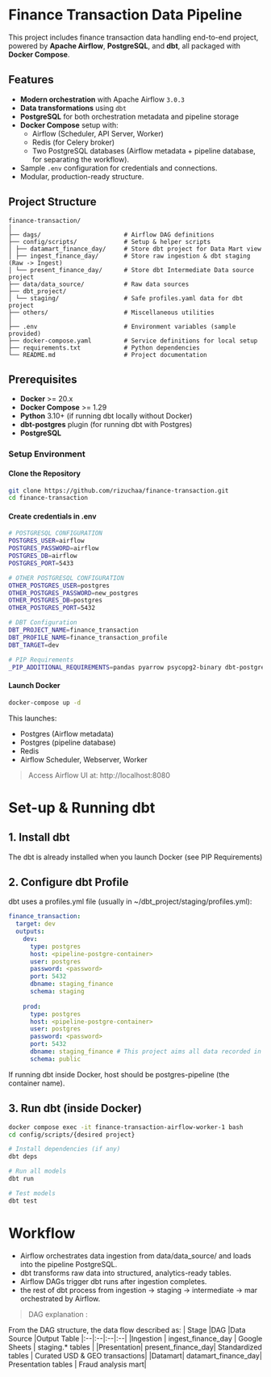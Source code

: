 # Finance Transaction Data Pipeline

This project includes finance transaction data handling end-to-end project, powered by **Apache Airflow**, **PostgreSQL**, and **dbt**, all packaged with **Docker Compose**.

## Features
- **Modern orchestration** with Apache Airflow `3.0.3`
- **Data transformations** using `dbt`
- **PostgreSQL** for both orchestration metadata and pipeline storage
- **Docker Compose** setup with:
  - Airflow (Scheduler, API Server, Worker)
  - Redis (for Celery broker)
  - Two PostgreSQL databases (Airflow metadata + pipeline database, for separating the workflow).
- Sample `.env` configuration for credentials and connections.
- Modular, production-ready structure.

## Project Structure

```
finance-transaction/
│
├── dags/                       # Airflow DAG definitions
├── config/scripts/             # Setup & helper scripts
│ ├── datamart_finance_day/     # Store dbt project for Data Mart view
│ ├── ingest_finance_day/       # Store raw ingestion & dbt staging (Raw -> Ingest)
│ └── present_finance_day/      # Store dbt Intermediate Data source project
├── data/data_source/           # Raw data sources
├── dbt_project/                
│ └── staging/                  # Safe profiles.yaml data for dbt project
├── others/                     # Miscellaneous utilities
│
├── .env                        # Environment variables (sample provided)
├── docker-compose.yaml         # Service definitions for local setup
├── requirements.txt            # Python dependencies
└── README.md                   # Project documentation
```

## Prerequisites
- **Docker** >= 20.x
- **Docker Compose** >= 1.29
- **Python** 3.10+ (if running dbt locally without Docker)
- **dbt-postgres** plugin (for running dbt with Postgres)
- **PostgreSQL**

### Setup Environment

#### Clone the Repository
```bash
git clone https://github.com/rizuchaa/finance-transaction.git
cd finance-transaction
```

#### Create credentials in .env
```bash
# POSTGRESQL CONFIGURATION
POSTGRES_USER=airflow
POSTGRES_PASSWORD=airflow
POSTGRES_DB=airflow
POSTGRES_PORT=5433

# OTHER POSTGRESQL CONFIGURATION
OTHER_POSTGRES_USER=postgres
OTHER_POSTGRES_PASSWORD=new_postgres
OTHER_POSTGRES_DB=postgres
OTHER_POSTGRES_PORT=5432

# DBT Configuration
DBT_PROJECT_NAME=finance_transaction
DBT_PROFILE_NAME=finance_transaction_profile
DBT_TARGET=dev

# PIP Requirements
_PIP_ADDITIONAL_REQUIREMENTS=pandas pyarrow psycopg2-binary dbt-postgres python-dotenv
```

#### Launch Docker
```bash
docker-compose up -d
```

This launches:
- Postgres (Airflow metadata)
- Postgres (pipeline database)
- Redis
- Airflow Scheduler, Webserver, Worker

> Access Airflow UI at: http://localhost:8080

# Set-up & Running dbt

## 1. Install dbt
The dbt is already installed when you launch Docker (see PIP Requirements)

## 2. Configure dbt Profile
dbt uses a profiles.yml file (usually in ~/dbt_project/staging/profiles.yml):
```yaml
finance_transaction:
  target: dev
  outputs:
    dev:
      type: postgres
      host: <pipeline-postgre-container>
      user: postgres
      password: <password>
      port: 5432
      dbname: staging_finance
      schema: staging
    
    prod:
      type: postgres
      host: <pipeline-postgre-container>
      user: postgres
      password: <password>
      port: 5432
      dbname: staging_finance # This project aims all data recorded in the same db.
      schema: public
```
If running dbt inside Docker, host should be postgres-pipeline (the container name).

## 3. Run dbt (inside Docker)
```bash
docker compose exec -it finance-transaction-airflow-worker-1 bash
cd config/scripts/{desired project}

# Install dependencies (if any)
dbt deps

# Run all models
dbt run

# Test models
dbt test
```

# Workflow
- Airflow orchestrates data ingestion from data/data_source/ and loads into the pipeline PostgreSQL.
- dbt transforms raw data into structured, analytics-ready tables.
- Airflow DAGs trigger dbt runs after ingestion completes.
- the rest of dbt process from ingestion -> staging -> intermediate -> mar orchestrated by Airflow.

> DAG explanation :

From the DAG structure, the data flow described as:
| Stage	|DAG	|Data Source	|Output Table
|:--|:--|:--|:--|
|Ingestion |	ingest_finance_day	| Google Sheets	| staging.* tables |
|Presentation|	present_finance_day|	Standardized tables	| Curated USD & GEO transactions|
|Datamart|	datamart_finance_day|	Presentation tables	| Fraud analysis mart|




